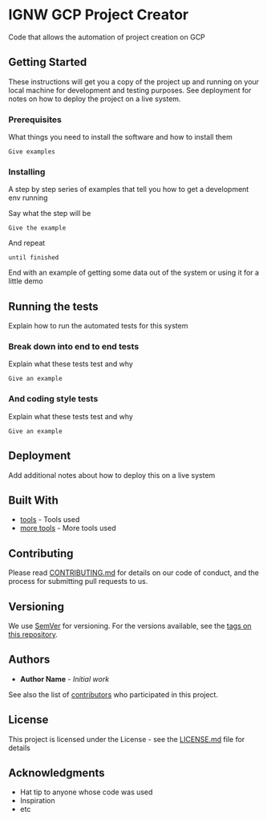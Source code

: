 # IGNW GCP Project Creator

Code that allows the automation of project creation on GCP

## Getting Started

These instructions will get you a copy of the project up and running on your local machine for development and testing purposes. See deployment for notes on how to deploy the project on a live system.

### Prerequisites

What things you need to install the software and how to install them

```
Give examples
```

### Installing

A step by step series of examples that tell you how to get a development env running

Say what the step will be

```
Give the example
```

And repeat

```
until finished
```

End with an example of getting some data out of the system or using it for a little demo

## Running the tests

Explain how to run the automated tests for this system

### Break down into end to end tests

Explain what these tests test and why

```
Give an example
```

### And coding style tests

Explain what these tests test and why

```
Give an example
```

## Deployment

Add additional notes about how to deploy this on a live system

## Built With

* [tools](http://www.tools-path.com) - Tools used
* [more tools](https://www.tools-path.com) - More tools used

## Contributing

Please read [CONTRIBUTING.md](https://ignw-contributing) for details on our code of conduct, and the process for submitting pull requests to us.

## Versioning

We use [SemVer](http://semver.org/) for versioning. For the versions available, see the [tags on this repository](https://github.com/your/project/tags). 

## Authors

* **Author Name** - *Initial work*

See also the list of [contributors](https://github.com/your/project/contributors) who participated in this project.

## License

This project is licensed under the <license> License - see the [LICENSE.md](LICENSE.md) file for details

## Acknowledgments

* Hat tip to anyone whose code was used
* Inspiration
* etc
